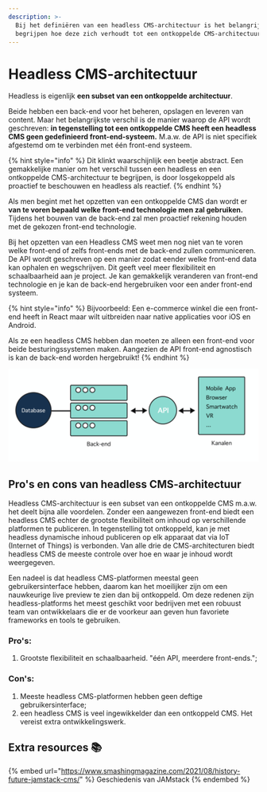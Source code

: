 ```yaml
---
description: >-
  Bij het definiëren van een headless CMS-architectuur is het belangrijk om te
  begrijpen hoe deze zich verhoudt tot een ontkoppelde CMS-architectuur.
---
```


# Headless CMS-architectuur

Headless is eigenlijk **een subset van een ontkoppelde architectuur**.

Beide hebben een back-end voor het beheren, opslagen en leveren van content. Maar het belangrijkste verschil is de manier waarop de API wordt geschreven: **in tegenstelling tot een ontkoppelde CMS heeft een headless CMS geen gedefinieerd front-end-systeem.** M.a.w. de API is niet specifiek afgestemd om te verbinden met één front-end systeem.

{% hint style="info" %}
Dit klinkt waarschijnlijk een beetje abstract. Een gemakkelijke manier om het verschil tussen een headless en een ontkoppelde CMS-architectuur te begrijpen, is door losgekoppeld als proactief te beschouwen en headless als reactief.
{% endhint %}

Als men begint met het opzetten van een ontkoppelde CMS dan wordt er **van te voren bepaald welke front-end technologie men zal gebruiken.** Tijdens het bouwen van de back-end zal men proactief rekening houden met de gekozen front-end technologie.

Bij het opzetten van een Headless CMS weet men nog niet van te voren welke front-end of zelfs front-ends met de back-end zullen communiceren. De API wordt geschreven op een manier zodat eender welke front-end data kan ophalen en wegschrijven. Dit geeft veel meer flexibiliteit en schaalbaarheid aan je project. Je kan gemakkelijk veranderen van front-end technologie en je kan de back-end hergebruiken voor een ander front-end systeem.

{% hint style="info" %}
Bijvoorbeeld: Een e-commerce winkel die een front-end heeft in React maar wilt uitbreiden naar native applicaties voor iOS en Android.

Als ze een headless CMS hebben dan moeten ze alleen een front-end voor beide besturingssystemen maken. Aangezien de API front-end agnostisch is kan de back-end worden hergebruikt!
{% endhint %}

![Headless CMS-Architectuur](<../../.gitbook/assets/image (52).png>)

## Pro's en cons van headless CMS-architectuur

Headless CMS-architectuur is een subset van een ontkoppelde CMS m.a.w. het deelt bijna alle voordelen. Zonder een aangewezen front-end biedt een headless CMS echter de grootste flexibiliteit om inhoud op verschillende platformen te publiceren. In tegenstelling tot ontkoppeld, kan je met headless dynamische inhoud publiceren op elk apparaat dat via IoT (Internet of Things) is verbonden. Van alle drie de CMS-architecturen biedt headless CMS de meeste controle over hoe en waar je inhoud wordt weergegeven.

Een nadeel is dat headless CMS-platformen meestal geen gebruikersinterface hebben, daarom kan het moeilijker zijn om een ​​nauwkeurige live preview te zien dan bij ontkoppeld. Om deze redenen zijn headless-platforms het meest geschikt voor bedrijven met een robuust team van ontwikkelaars die er de voorkeur aan geven hun favoriete frameworks en tools te gebruiken.

### **Pro's:**

1. Grootste flexibiliteit en schaalbaarheid. "één API, meerdere front-ends.";

### **Con's:**

1. Meeste headless CMS-platformen hebben geen deftige gebruikersinterface;
2. een headless CMS is veel ingewikkelder dan een ontkoppeld CMS. Het vereist extra ontwikkelingswerk.

## Extra resources 📚

{% embed url="https://www.smashingmagazine.com/2021/08/history-future-jamstack-cms/" %}
Geschiedenis van JAMstack
{% endembed %}
